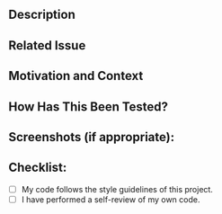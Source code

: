 ## Description

## Related Issue

## Motivation and Context

## How Has This Been Tested?

## Screenshots (if appropriate):

## Checklist:

- [ ] My code follows the style guidelines of this project.
- [ ] I have performed a self-review of my own code.

